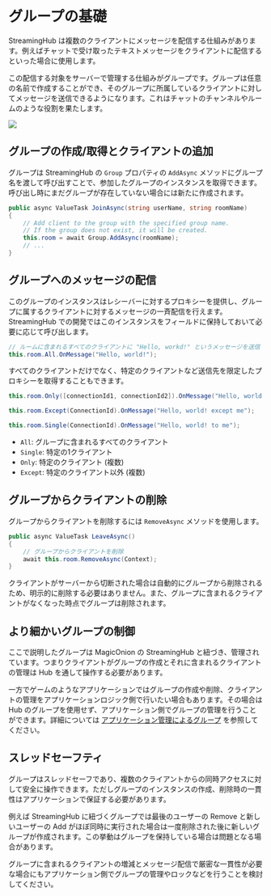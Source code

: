 # グループの基礎

StreamingHub は複数のクライアントにメッセージを配信する仕組みがあります。例えばチャットで受け取ったテキストメッセージをクライアントに配信するといった場合に使用します。

この配信する対象をサーバーで管理する仕組みがグループです。グループは任意の名前で作成することができ、そのグループに所属しているクライアントに対してメッセージを送信できるようになります。これはチャットのチャンネルやルームのような役割を果たします。

![](/img/docs/fig-group-broadcast.png)

## グループの作成/取得とクライアントの追加

グループは StreamingHub の `Group` プロパティの `AddAsync` メソッドにグループ名を渡して呼び出すことで、参加したグループのインスタンスを取得できます。呼び出し時にまだグループが存在していない場合には新たに作成されます。

```csharp
public async ValueTask JoinAsync(string userName, string roomName)
{
    // Add client to the group with the specified group name.
    // If the group does not exist, it will be created.
    this.room = await Group.AddAsync(roomName);
    // ...
}
```

## グループへのメッセージの配信
このグループのインスタンスはレシーバーに対するプロキシーを提供し、グループに属するクライアントに対するメッセージの一斉配信を行えます。 StreamingHub での開発ではこのインスタンスをフィールドに保持しておいて必要に応じて呼び出します。

```csharp
// ルームに含まれるすべてのクライアントに "Hello, workd!" というメッセージを送信
this.room.All.OnMessage("Hello, world!");
```

すべてのクライアントだけでなく、特定のクライアントなど送信先を限定したプロキシーを取得することもできます。

```csharp
this.room.Only([connectionId1, connectionId2]).OnMessage("Hello, world! to specific clients");

this.room.Except(ConnectionId).OnMessage("Hello, world! except me");

this.room.Single(ConnectionId).OnMessage("Hello, world! to me");
```

- `All`: グループに含まれるすべてのクライアント
- `Single`: 特定の1クライアント
- `Only`: 特定のクライアント (複数)
- `Except`: 特定のクライアント以外 (複数)


## グループからクライアントの削除
グループからクライアントを削除するには `RemoveAsync` メソッドを使用します。

```csharp
public async ValueTask LeaveAsync()
{
    // グループからクライアントを削除
    await this.room.RemoveAsync(Context);
}
```

クライアントがサーバーから切断された場合は自動的にグループから削除されるため、明示的に削除する必要はありません。また、グループに含まれるクライアントがなくなった時点でグループは削除されます。

## より細かいグループの制御
ここで説明したグループは MagicOnion の StreamingHub と紐づき、管理されています。つまりクライアントがグループの作成とそれに含まれるクライアントの管理は Hub を通して操作する必要があります。

一方でゲームのようなアプリケーションではグループの作成や削除、クライアントの管理をアプリケーションロジック側で行いたい場合もあります。その場合は Hub のグループを使用せず、アプリケーション側でグループの管理を行うことができます。詳細については [アプリケーション管理によるグループ](group-application-managed) を参照してください。

## スレッドセーフティ
グループはスレッドセーフであり、複数のクライアントからの同時アクセスに対して安全に操作できます。ただしグループのインスタンスの作成、削除時の一貫性はアプリケーションで保証する必要があります。

例えば StreamingHub に紐づくグループでは最後のユーザーの Remove と新しいユーザーの Add がほぼ同時に実行された場合は一度削除された後に新しいグループが作成されます。この挙動はグループを保持している場合は問題となる場合があります。

グループに含まれるクライアントの増減とメッセージ配信で厳密な一貫性が必要な場合にもアプリケーション側でグループの管理やロックなどを行うことを検討してください。
